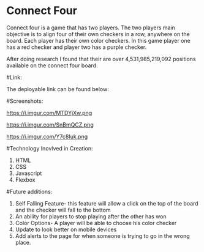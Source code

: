 # Connect Four

Connect four is a game that has two players. The two players main objective is to align four of their own checkers in a row, anywhere on the board. Each player has their own color checkers. In this game player one has a red checker and player two has a purple checker.

After doing research I found that their are over 4,531,985,219,092 positions available on the connect four board.



#Link:

The deployable link can be found below:






#Screenshots:

https://i.imgur.com/MTDYjXw.png

https://i.imgur.com/SnBmQCZ.png

https://i.imgur.com/Y7c8Iuk.png


#Technology Inovlved in Creation:
1. HTML
2. CSS
3. Javascript
4. Flexbox


#Future additions:
1. Self Falling Feature- this feature will allow a click on the top of the board and the checker will fall to the bottom
2. An ability for players to stop playing after the other has won
3. Color Options- A player will be able to choose his color checker
4. Update to look better on mobile devices
5. Add alerts to the page for when someone is trying to go in the wrong place.
